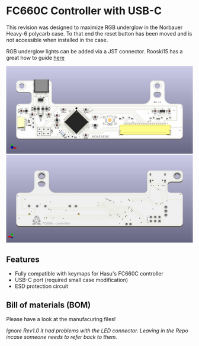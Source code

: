 # FC660C Controller with USB-C

This revision was designed to maximize RGB underglow in the Norbauer Heavy-6 polycarb case.  To that end the reset button has been moved and is not accessible when installed in the case.  

RGB underglow lights can be added via a JST connector. Rooski15 has a great how to guide [here](https://www.keebtalk.com/t/adding-rgb-to-fc660c-with-hasu-controller/14484)

![FC660CFront](fc660c.dk.jpg)
![FC660CBack](fc660c.dk.back.jpg)

## Features
- Fully compatible with keymaps for Hasu's FC660C controller
- USB-C port (required small case modification)
- ESD protection circuit

## Bill of materials (BOM)
Please have a look at the manufacuring files!

_Ignore Rev1.0 it had problems with the LED connector.  Leaving in the Repo incase someone needs to refer back to them._

